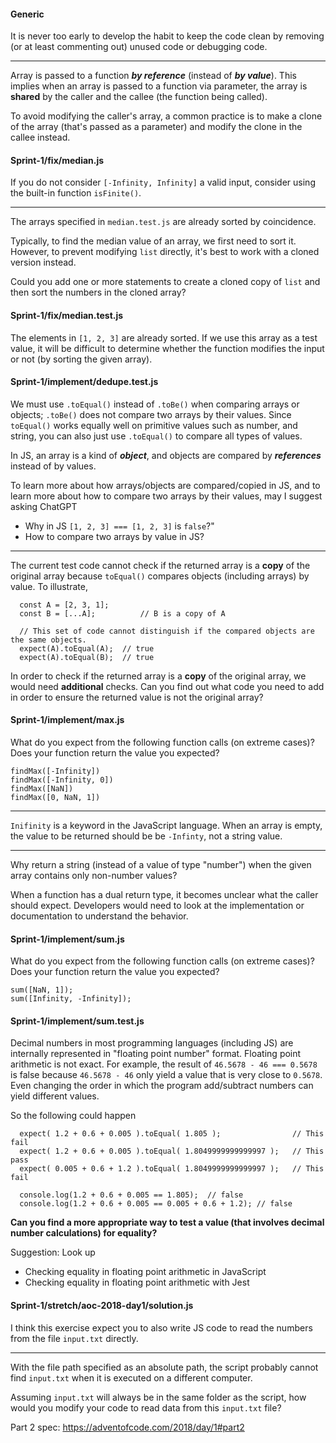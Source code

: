 #### Generic

It is never too early to develop the habit to keep the code clean by removing 
(or at least commenting out) unused code or debugging code.

---

Array is passed to a function ***by reference***  (instead of ***by value***). This implies when an array is passed to a function via parameter, the array is **shared** by the caller and the callee (the function being called).

To avoid modifying the caller's array, a common practice is to make a clone of the array (that's passed as a parameter) and modify the clone in the callee instead.

#### Sprint-1/fix/median.js


If you do not consider `[-Infinity, Infinity]` a valid input, consider using the built-in function `isFinite()`.

---

The arrays specified in `median.test.js` are already sorted by coincidence.

Typically, to find the median value of an array, we first need to sort it. However, to prevent modifying `list` directly, it's best to work with a cloned version instead.

Could you add one or more statements to create a cloned copy of `list` and then sort the numbers in the cloned array?

#### Sprint-1/fix/median.test.js

The elements in `[1, 2, 3]` are already sorted. If we use this array as a test value, it will be difficult to determine whether the function modifies the input or not (by sorting the given array).

#### Sprint-1/implement/dedupe.test.js

We must use `.toEqual()` instead of `.toBe()` when comparing arrays or objects; `.toBe()` does not compare two arrays by their values. Since `toEqual()` works equally well on primitive values such as number, and string, you can also just use `.toEqual()` to compare all types of values.

In JS, an array is a kind of ***object***, and objects are compared by ***references*** instead of by values.

To learn more about how arrays/objects are compared/copied in JS, and to learn more about how to compare two arrays by their values, may I suggest asking ChatGPT
- Why in JS `[1, 2, 3] === [1, 2, 3]` is `false`?" 
- How to compare two arrays by value in JS?

---
The current test code cannot check if the returned array is a **copy** of the original array because `toEqual()` compares objects (including arrays) by value. To illustrate,

```
  const A = [2, 3, 1];
  const B = [...A];          // B is a copy of A
    
  // This set of code cannot distinguish if the compared objects are the same objects.
  expect(A).toEqual(A);  // true
  expect(A).toEqual(B);  // true
```

In order to check if the returned array is a **copy** of the original array, we would need **additional** checks. 
Can you find out what code you need to add in order to ensure the returned value is not the original array?


#### Sprint-1/implement/max.js
What do you expect from the following function calls (on extreme cases)?
Does your function return the value you expected?

```
findMax([-Infinity])
findMax([-Infinity, 0])
findMax([NaN])
findMax([0, NaN, 1])
```
---

`Inifinity` is a keyword in the JavaScript language. When an array is empty, the value to be returned 
should be be `-Infinty`, not a string value.

---
Why return a string (instead of a value of type "number") when the given array contains only non-number values?

When a function has a dual return type, it becomes unclear what the caller should expect. Developers would need to look at the implementation or documentation to understand the behavior.

#### Sprint-1/implement/sum.js

What do you expect from the following function calls (on extreme cases)?
Does your function return the value you expected?

```
sum([NaN, 1]);
sum([Infinity, -Infinity]);
```


#### Sprint-1/implement/sum.test.js

Decimal numbers in most programming languages (including JS) are internally represented in "floating point number" format. Floating point arithmetic is not exact. For example, the result of `46.5678 - 46 === 0.5678` is false because `46.5678 - 46` only yield a value that is very close to `0.5678`. Even changing the order in which the program add/subtract numbers can yield different values.

So the following could happen
```
  expect( 1.2 + 0.6 + 0.005 ).toEqual( 1.805 );                // This fail
  expect( 1.2 + 0.6 + 0.005 ).toEqual( 1.8049999999999997 );   // This pass
  expect( 0.005 + 0.6 + 1.2 ).toEqual( 1.8049999999999997 );   // This fail

  console.log(1.2 + 0.6 + 0.005 == 1.805);  // false
  console.log(1.2 + 0.6 + 0.005 == 0.005 + 0.6 + 1.2); // false
```

**Can you find a more appropriate way to test a value (that involves decimal number calculations) for equality?**

Suggestion: Look up 
- Checking equality in floating point arithmetic in JavaScript 
- Checking equality in floating point arithmetic with Jest

#### Sprint-1/stretch/aoc-2018-day1/solution.js
I think this exercise expect you to also write JS code to read the numbers from the file `input.txt` directly.

---
With the file path specified as an absolute path, the script probably cannot find `input.txt` when it is executed on a different computer.

Assuming `input.txt` will always be in the same folder as the script, how would you modify your code to read data from this `input.txt` file?

Part 2 spec: https://adventofcode.com/2018/day/1#part2


